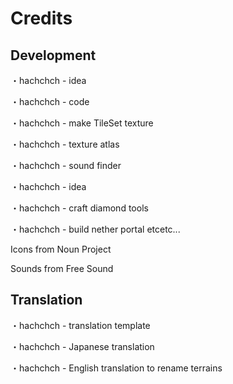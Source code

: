 # Credits
## Development
・hachchch - idea

・hachchch - code

・hachchch - make TileSet texture

・hachchch - texture atlas

・hachchch - sound finder

・hachchch - idea

・hachchch - craft diamond tools

・hachchch - build nether portal etcetc...

Icons from Noun Project

Sounds from Free Sound
## Translation
・hachchch - translation template

・hachchch - Japanese translation

・hachchch - English translation to rename terrains
